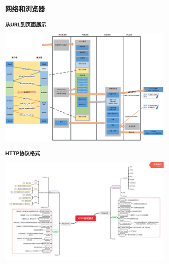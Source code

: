 ## 网络和浏览器
### 从URL到页面展示
![从URL到页面展示](../../static/../statics/browser/url&show.png)
### HTTP协议格式
![](../../statics/net/httpFormat.png)